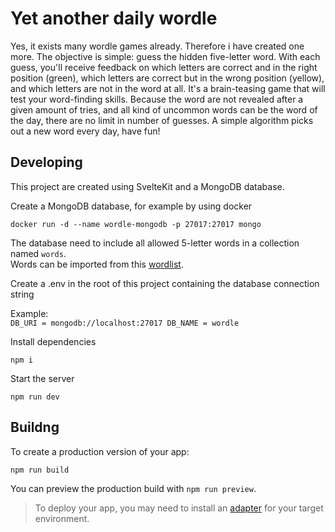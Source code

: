 # Yet another daily wordle

Yes, it exists many wordle games already. Therefore i have created one more. The objective is simple: guess the hidden five-letter word. With each guess, you'll receive feedback on which letters are correct and in the right position (green), which letters are correct but in the wrong position (yellow), and which letters are not in the word at all. It's a brain-teasing game that will test your word-finding skills. Because the word are not revealed after a given amount of tries, and all kind of uncommon words can be the word of the day, there are no limit in number of guesses. A simple algorithm picks out a new word every day, have fun!

## Developing

This project are created using SvelteKit and a MongoDB database.

Create a MongoDB database, for example by using docker

`docker run -d --name wordle-mongodb -p 27017:27017 mongo`

The database need to include all allowed 5-letter words in a collection named `words`.  
Words can be imported from this [wordlist](/wordlist/words.json).

Create a .env in the root of this project containing the database connection string

Example:  
`DB_URI = mongodb://localhost:27017
DB_NAME = wordle`

Install dependencies

`npm i`

Start the server

`npm run dev`

## Buildng

To create a production version of your app:

```bash
npm run build
```

You can preview the production build with `npm run preview`.

> To deploy your app, you may need to install an [adapter](https://kit.svelte.dev/docs/adapters) for your target environment.
